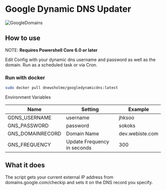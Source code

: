 # Google Dynamic DNS Updater

![GoogleDomains](https://cdn0.tnwcdn.com/wp-content/blogs.dir/1/files/2015/01/google-domains-730x349.png)

## How to use

NOTE: **Requires Powershell Core 6.0 or later**

Edit Config with your dynamic dns username and password as well as the domain.
Run as a scheduled task or via Cron.

### Run with docker

```bash
sudo docker pull dnewsholme/googledynamicdns:latest
```

Environment Variables

| Name             | Setting                     | Example         |
|------------------|-----------------------------|-----------------|
| GDNS_USERNAME    | username                    | jhksoo          |
| GNS_PASSWORD     | password                    | sokoks          |
| GNS_DOMAINRECORD | Domain Name                 | dev.webiste.com |
| GNS_FREQUENCY    | Update Frequency in seconds | 300             |

## What it does

The script gets your current external IP address from domains.google.com/checkip and sets it on the DNS record you specify.
